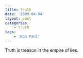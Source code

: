 ```yaml
---
title: Truth
date: '2009-04-04'
layout: post
categories:
    - truth
tags:
    - 'Ron Paul'
---
```


Truth is treason in the empire of lies.